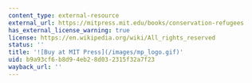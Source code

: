 ```yaml
---
content_type: external-resource
external_url: https://mitpress.mit.edu/books/conservation-refugees
has_external_license_warning: true
license: https://en.wikipedia.org/wiki/All_rights_reserved
status: ''
title: '![Buy at MIT Press](/images/mp_logo.gif)'
uid: b9a93cf6-b8d9-4eb2-8d03-2315f32a7f23
wayback_url: ''
---
```

